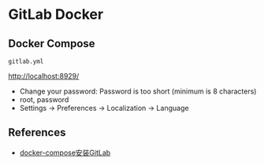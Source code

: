 # GitLab Docker

## Docker Compose
`gitlab.yml`

[http://localhost:8929/](http://localhost:8929/)

- Change your password: Password is too short (minimum is 8 characters)
- root, password
- Settings -> Preferences -> Localization -> Language

## References
- [docker-compose安装GitLab](https://www.cnblogs.com/linanjie/p/13932352.html)